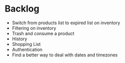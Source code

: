 # Backlog
- Switch from products list to expired list on inventory
- Filtering on inventory
- Trash and consume a product
- History
- Shopping List
- Authentication
- Find a better way to deal with dates and timezones
